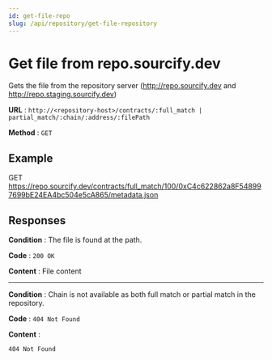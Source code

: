 ```yaml
---
id: get-file-repo
slug: /api/repository/get-file-repository
---
```


# Get file from repo.sourcify.dev

Gets the file from the repository server (http://repo.sourcify.dev and http://repo.staging.sourcify.dev)

**URL** : `http://<repository-host>/contracts/:full_match | partial_match/:chain/:address/:filePath`

**Method** : `GET`

## Example

GET https://repo.sourcify.dev/contracts/full_match/100/0xC4c622862a8F548997699bE24EA4bc504e5cA865/metadata.json

## Responses

**Condition** : The file is found at the path.

**Code** : `200 OK`

**Content** : File content

---

**Condition** : Chain is not available as both full match or partial match in the repository.

**Code** : `404 Not Found`

**Content** :

```
404 Not Found
```
